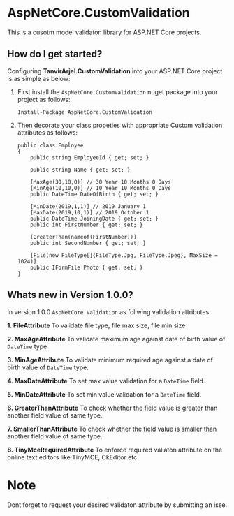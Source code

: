 # AspNetCore.CustomValidation
 This is a cusotm model validaton library for ASP.NET Core projects.
 
 ## How do I get started?
 
 Configuring **TanvirArjel.CustomValidation** into your ASP.NET Core project is as simple as below:
 
 1. First install the `AspNetCore.CustomValidation` nuget package into your project as follows:
 
    `Install-Package AspNetCore.CustomValidation`
    
 2. Then decorate your class propeties with appropriate Custom validation attributes as follows:
 
        public class Employee
        {
            public string EmployeeId { get; set; }

            public string Name { get; set; }

            [MaxAge(30,10,0)] // 30 Year 10 Months 0 Days
            [MinAge(10,10,0)] // 10 Year 10 Months 0 Days
            public DateTime DateOfBirth { get; set; }

            [MinDate(2019,1,1)] // 2019 January 1
            [MaxDate(2019,10,1)] // 2019 October 1
            public DateTime JoiningDate { get; set; }
            public int FirstNumber { get; set; }

            [GreaterThan(nameof(FirstNumber))]
            public int SecondNumber { get; set; }

            [File(new FileType[]{FileType.Jpg, FileType.Jpeg}, MaxSize = 1024)]
            public IFormFile Photo { get; set; }
        }
        
  ## Whats new in Version 1.0.0?
  
  In version 1.0.0 `AspNetCore.Validation` as follwing validation attributes
  
  **1. FileAttribute**
       To validate file type, file max size, file min size
       
  **2. MaxAgeAttribute**
       To validate maximum age against date of birth value of `DateTime` type
       
  **3. MinAgeAttribute**
       To validate minimum required age against a date of birth value of `DateTime` type.
       
  **4. MaxDateAttribute**
       To set max value validation for a `DateTime` field.
       
  **5. MinDateAttribute**
       To set min value validation for a `DateTime` field.
       
  **6. GreaterThanAttribute**
       To check whether the field value is greater than another field value of same type.
    
  **7. SmallerThanAttribute**
       To check whether the field value is smaller than another field value of same type.
       
  **8. TinyMceRequiredAttribute**
       To enforce required valiaton attribute on the online text editors like TinyMCE, CkEditor etc.
       
   # Note
   
   Dont forget to request your desired validaton attribute by submitting an isse.
  
  
